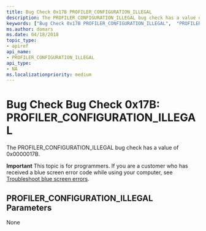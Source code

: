 ```yaml
---
title: Bug Check 0x17B PROFILER_CONFIGURATION_ILLEGAL 
description: The PROFILER_CONFIGURATION_ILLEGAL bug check has a value of 0x0000017B.
keywords: ["Bug Check 0x17B PROFILER_CONFIGURATION_ILLEGAL",  "PROFILER_CONFIGURATION_ILLEGAL"]
ms.author: domars
ms.date: 04/18/2018
topic_type:
- apiref
api_name:
- PROFILER_CONFIGURATION_ILLEGAL
api_type:
- NA
ms.localizationpriority: medium
---
```


# Bug Check Bug Check 0x17B: PROFILER\_CONFIGURATION\_ILLEGAL 


The PROFILER_CONFIGURATION_ILLEGAL bug check has a value of 0x0000017B. 

**Important** This topic is for programmers. If you are a customer who has received a blue screen error code while using your computer, see [Troubleshoot blue screen errors](https://windows.microsoft.com/windows-10/troubleshoot-blue-screen-errors).

## PROFILER\_CONFIGURATION\_ILLEGAL Parameters

None
 

 




